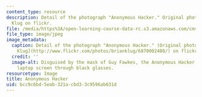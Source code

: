 ```yaml
---
content_type: resource
description: Detail of the photograph "Anonymous Hacker." Original photograph by Brian
  Klug on flickr.
file: /media/https%3A/open-learning-course-data-rc.s3.amazonaws.com/cms-s60-technopanics-moral-panics-about-technology-spring-2013/bcc9c6bd5eab321acbd33c9596ab631d_CMS-S60s13.jpg
file_type: image/jpeg
image_metadata:
  caption: Detail of the photograph "Anonymous Hacker." (Original photograph by [Brian
    Klug](http://www.flickr.com/photos/brianklug/6870002408/) on flickr.)
  credit: ''
  image-alt: Disguised by the mask of Guy Fawkes, the Anonymous Hacker peers at his
    laptop screen through black glasses.
resourcetype: Image
title: Anonymous Hacker
uid: bcc9c6bd-5eab-321a-cbd3-3c9596ab631d
---
```

